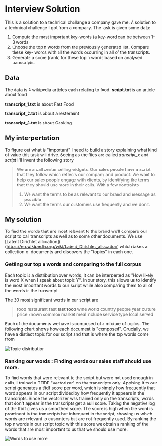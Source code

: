 # Interview Solution
This is a solution to a technical challange a company gave me.
A solution to a technical challenge I got from a company. The task is given some data:
1. Compute the most important key-words (a key-word can be between 1-3 words)
2. Choose the top n words from the previously generated list. Compare these key-
words with all the words occurring in all of the transcripts.
3. Generate a score (rank) for these top n words based on analysed transcripts.

## Data
The data is 4 wikipedia articles each relating to food.
**script.txt** is an article about food

**transcript_1.txt** is about Fast Food

**transcript_2.txt** is about a resteraunt

**transcript_3.txt** is about Cooking
## My interpertation

To figure out what is "important" I need to build a story explaining what kind of value this task will drive.
Seeing as the files are called *transript_x* and *script* I'll invent the following story:

> We are a call center selling widgets. Our sales people have a script that they follow which reflects our company and product.
> We want to help our sales people engage with clients, by identifying the terms that they should use more in their calls. With a few contraints 
> 1. We want the terms to be as relevant to our brand and message as possible
> 2. We want the terms our customers use frequently and we don't. 

## My solution 
To find the words that are most relevant to the brand we'll compare our script to call transcripts as well as to some other documents. 
We use  [Latent Dirichlet allocation])(https://en.wikipedia.org/wiki/Latent_Dirichlet_allocation) which takes a collection of documents and 
discovers the "topics" in each one. 
### Getting our top n words and comparing to the full corpus
Each topic is a distribution over words, it can be interperted as  "How likely is word X when I speak about topic Y". 
 In our story, this allows us to identify the most important words to our script while also comparing them to all of the words in the transcript. 

The 20 most significant words in our script are 
>	food 	restaurant 	fast
	**fast food** 	wine	world
	country	people	year
	culture	price	known
	common	market	meal
	include	service	type
	local	served
>

Each of the documents we have is composed of a mixture of topics. The following chart shows how each document is "composed". Crucially, we have a distinct topic
for our script and that is where the top words come from 

![Topic distribution](https://github.com/talolard/Interview/blob/master/images/topics.png "The top words for our script")

### Ranking our words : Finding words our sales staff should use more. 

To find words that were relevant to the script but were not used enough in calls, I trained a TFIDF "vectorizer" on the transcripts only.
 Applying it to our script generates a tfidf score per word, which is simply how frequently that word appears in our script divided by how
 frequently it appears in the transcripts. Since the vectorizer was trained only on the transcripts, words that don't appear in the transcripts get 
   a null score. Taking the negative log of the tfidf gives us a smoothed score. The score is high when the word is prominent in the transcripts but 
    infrequent in the script, showing us which words are relevant to cusomters but are not frequently used. By ranking the top n words in our script
    topic with this score we obtain a ranking of the words that are most important to us that we should use more. 
    
  
![Words to use more](https://github.com/talolard/Interview/blob/master/images/top_n_words.png "Words we should use more")